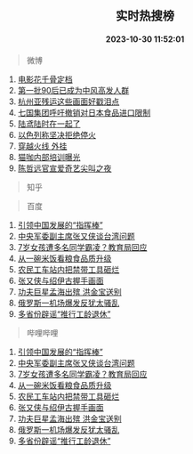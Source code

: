 <div align="center"><h2>实时热搜榜</h2><h4>2023-10-30 11:52:01</h4></div>

> 微博  

1. [电影花千骨定档](https://s.weibo.com/weibo?q=%23%E7%94%B5%E5%BD%B1%E8%8A%B1%E5%8D%83%E9%AA%A8%E5%AE%9A%E6%A1%A3%23&t=31&band_rank=1&Refer=top)<br />
2. [第一批90后已成为中风高发人群](https://s.weibo.com/weibo?q=%23%E7%AC%AC%E4%B8%80%E6%89%B990%E5%90%8E%E5%B7%B2%E6%88%90%E4%B8%BA%E4%B8%AD%E9%A3%8E%E9%AB%98%E5%8F%91%E4%BA%BA%E7%BE%A4%23&t=31&band_rank=2&Refer=top)<br />
3. [杭州亚残运这些画面好戳泪点](https://s.weibo.com/weibo?q=%23%E6%9D%AD%E5%B7%9E%E4%BA%9A%E6%AE%8B%E8%BF%90%E8%BF%99%E4%BA%9B%E7%94%BB%E9%9D%A2%E5%A5%BD%E6%88%B3%E6%B3%AA%E7%82%B9%23&t=31&band_rank=3&Refer=top)<br />
4. [七国集团呼吁撤销对日本食品进口限制](https://s.weibo.com/weibo?q=%23%E4%B8%83%E5%9B%BD%E9%9B%86%E5%9B%A2%E5%91%BC%E5%90%81%E6%92%A4%E9%94%80%E5%AF%B9%E6%97%A5%E6%9C%AC%E9%A3%9F%E5%93%81%E8%BF%9B%E5%8F%A3%E9%99%90%E5%88%B6%23&t=31&band_rank=4&Refer=top)<br />
5. [陆鸢陆时在一起了](https://s.weibo.com/weibo?q=%23%E9%99%86%E9%B8%A2%E9%99%86%E6%97%B6%E5%9C%A8%E4%B8%80%E8%B5%B7%E4%BA%86%23&t=31&band_rank=5&Refer=top)<br />
6. [以色列称坚决拒绝停火](https://s.weibo.com/weibo?q=%23%E4%BB%A5%E8%89%B2%E5%88%97%E7%A7%B0%E5%9D%9A%E5%86%B3%E6%8B%92%E7%BB%9D%E5%81%9C%E7%81%AB%23&t=31&band_rank=6&Refer=top)<br />
7. [穿越火线 外挂](https://s.weibo.com/weibo?q=%E7%A9%BF%E8%B6%8A%E7%81%AB%E7%BA%BF%20%E5%A4%96%E6%8C%82&t=31&band_rank=7&Refer=top)<br />
8. [猫咖内部培训曝光](https://s.weibo.com/weibo?q=%E7%8C%AB%E5%92%96%E5%86%85%E9%83%A8%E5%9F%B9%E8%AE%AD%E6%9B%9D%E5%85%89&t=31&band_rank=8&Refer=top)<br />
9. [陈哲远官宣爱奇艺尖叫之夜](https://s.weibo.com/weibo?q=%23%E9%99%88%E5%93%B2%E8%BF%9C%E5%AE%98%E5%AE%A3%E7%88%B1%E5%A5%87%E8%89%BA%E5%B0%96%E5%8F%AB%E4%B9%8B%E5%A4%9C%23&t=31&band_rank=9&Refer=top)<br />

> 知乎  


> 百度  

1. [引领中国发展的“指挥棒”](https://www.baidu.com/s?wd=%E5%BC%95%E9%A2%86%E4%B8%AD%E5%9B%BD%E5%8F%91%E5%B1%95%E7%9A%84%E2%80%9C%E6%8C%87%E6%8C%A5%E6%A3%92%E2%80%9D&sa=fyb_news&rsv_dl=fyb_news)<br />
2. [中央军委副主席张又侠谈台湾问题](https://www.baidu.com/s?wd=%E4%B8%AD%E5%A4%AE%E5%86%9B%E5%A7%94%E5%89%AF%E4%B8%BB%E5%B8%AD%E5%BC%A0%E5%8F%88%E4%BE%A0%E8%B0%88%E5%8F%B0%E6%B9%BE%E9%97%AE%E9%A2%98&sa=fyb_news&rsv_dl=fyb_news)<br />
3. [7岁女孩遭多名同学霸凌？教育局回应](https://www.baidu.com/s?wd=7%E5%B2%81%E5%A5%B3%E5%AD%A9%E9%81%AD%E5%A4%9A%E5%90%8D%E5%90%8C%E5%AD%A6%E9%9C%B8%E5%87%8C%EF%BC%9F%E6%95%99%E8%82%B2%E5%B1%80%E5%9B%9E%E5%BA%94&sa=fyb_news&rsv_dl=fyb_news)<br />
4. [从一碗米饭看粮食品质升级](https://www.baidu.com/s?wd=%E4%BB%8E%E4%B8%80%E7%A2%97%E7%B1%B3%E9%A5%AD%E7%9C%8B%E7%B2%AE%E9%A3%9F%E5%93%81%E8%B4%A8%E5%8D%87%E7%BA%A7&sa=fyb_news&rsv_dl=fyb_news)<br />
5. [农民工车站内把禁带工具砸烂](https://www.baidu.com/s?wd=%E5%86%9C%E6%B0%91%E5%B7%A5%E8%BD%A6%E7%AB%99%E5%86%85%E6%8A%8A%E7%A6%81%E5%B8%A6%E5%B7%A5%E5%85%B7%E7%A0%B8%E7%83%82&sa=fyb_news&rsv_dl=fyb_news)<br />
6. [张又侠与绍伊古握手画面](https://www.baidu.com/s?wd=%E5%BC%A0%E5%8F%88%E4%BE%A0%E4%B8%8E%E7%BB%8D%E4%BC%8A%E5%8F%A4%E6%8F%A1%E6%89%8B%E7%94%BB%E9%9D%A2&sa=fyb_news&rsv_dl=fyb_news)<br />
7. [功夫巨星孟海出殡 洪金宝送别](https://www.baidu.com/s?wd=%E5%8A%9F%E5%A4%AB%E5%B7%A8%E6%98%9F%E5%AD%9F%E6%B5%B7%E5%87%BA%E6%AE%A1+%E6%B4%AA%E9%87%91%E5%AE%9D%E9%80%81%E5%88%AB&sa=fyb_news&rsv_dl=fyb_news)<br />
8. [俄罗斯一机场爆发反犹太骚乱](https://www.baidu.com/s?wd=%E4%BF%84%E7%BD%97%E6%96%AF%E4%B8%80%E6%9C%BA%E5%9C%BA%E7%88%86%E5%8F%91%E5%8F%8D%E7%8A%B9%E5%A4%AA%E9%AA%9A%E4%B9%B1&sa=fyb_news&rsv_dl=fyb_news)<br />
9. [多省份辟谣“推行工龄退休”](https://www.baidu.com/s?wd=%E5%A4%9A%E7%9C%81%E4%BB%BD%E8%BE%9F%E8%B0%A3%E2%80%9C%E6%8E%A8%E8%A1%8C%E5%B7%A5%E9%BE%84%E9%80%80%E4%BC%91%E2%80%9D&sa=fyb_news&rsv_dl=fyb_news)<br />

> 哔哩哔哩  

1. [引领中国发展的“指挥棒”](https://www.baidu.com/s?wd=%E5%BC%95%E9%A2%86%E4%B8%AD%E5%9B%BD%E5%8F%91%E5%B1%95%E7%9A%84%E2%80%9C%E6%8C%87%E6%8C%A5%E6%A3%92%E2%80%9D&sa=fyb_news&rsv_dl=fyb_news)<br />
2. [中央军委副主席张又侠谈台湾问题](https://www.baidu.com/s?wd=%E4%B8%AD%E5%A4%AE%E5%86%9B%E5%A7%94%E5%89%AF%E4%B8%BB%E5%B8%AD%E5%BC%A0%E5%8F%88%E4%BE%A0%E8%B0%88%E5%8F%B0%E6%B9%BE%E9%97%AE%E9%A2%98&sa=fyb_news&rsv_dl=fyb_news)<br />
3. [7岁女孩遭多名同学霸凌？教育局回应](https://www.baidu.com/s?wd=7%E5%B2%81%E5%A5%B3%E5%AD%A9%E9%81%AD%E5%A4%9A%E5%90%8D%E5%90%8C%E5%AD%A6%E9%9C%B8%E5%87%8C%EF%BC%9F%E6%95%99%E8%82%B2%E5%B1%80%E5%9B%9E%E5%BA%94&sa=fyb_news&rsv_dl=fyb_news)<br />
4. [从一碗米饭看粮食品质升级](https://www.baidu.com/s?wd=%E4%BB%8E%E4%B8%80%E7%A2%97%E7%B1%B3%E9%A5%AD%E7%9C%8B%E7%B2%AE%E9%A3%9F%E5%93%81%E8%B4%A8%E5%8D%87%E7%BA%A7&sa=fyb_news&rsv_dl=fyb_news)<br />
5. [农民工车站内把禁带工具砸烂](https://www.baidu.com/s?wd=%E5%86%9C%E6%B0%91%E5%B7%A5%E8%BD%A6%E7%AB%99%E5%86%85%E6%8A%8A%E7%A6%81%E5%B8%A6%E5%B7%A5%E5%85%B7%E7%A0%B8%E7%83%82&sa=fyb_news&rsv_dl=fyb_news)<br />
6. [张又侠与绍伊古握手画面](https://www.baidu.com/s?wd=%E5%BC%A0%E5%8F%88%E4%BE%A0%E4%B8%8E%E7%BB%8D%E4%BC%8A%E5%8F%A4%E6%8F%A1%E6%89%8B%E7%94%BB%E9%9D%A2&sa=fyb_news&rsv_dl=fyb_news)<br />
7. [功夫巨星孟海出殡 洪金宝送别](https://www.baidu.com/s?wd=%E5%8A%9F%E5%A4%AB%E5%B7%A8%E6%98%9F%E5%AD%9F%E6%B5%B7%E5%87%BA%E6%AE%A1+%E6%B4%AA%E9%87%91%E5%AE%9D%E9%80%81%E5%88%AB&sa=fyb_news&rsv_dl=fyb_news)<br />
8. [俄罗斯一机场爆发反犹太骚乱](https://www.baidu.com/s?wd=%E4%BF%84%E7%BD%97%E6%96%AF%E4%B8%80%E6%9C%BA%E5%9C%BA%E7%88%86%E5%8F%91%E5%8F%8D%E7%8A%B9%E5%A4%AA%E9%AA%9A%E4%B9%B1&sa=fyb_news&rsv_dl=fyb_news)<br />
9. [多省份辟谣“推行工龄退休”](https://www.baidu.com/s?wd=%E5%A4%9A%E7%9C%81%E4%BB%BD%E8%BE%9F%E8%B0%A3%E2%80%9C%E6%8E%A8%E8%A1%8C%E5%B7%A5%E9%BE%84%E9%80%80%E4%BC%91%E2%80%9D&sa=fyb_news&rsv_dl=fyb_news)<br />
